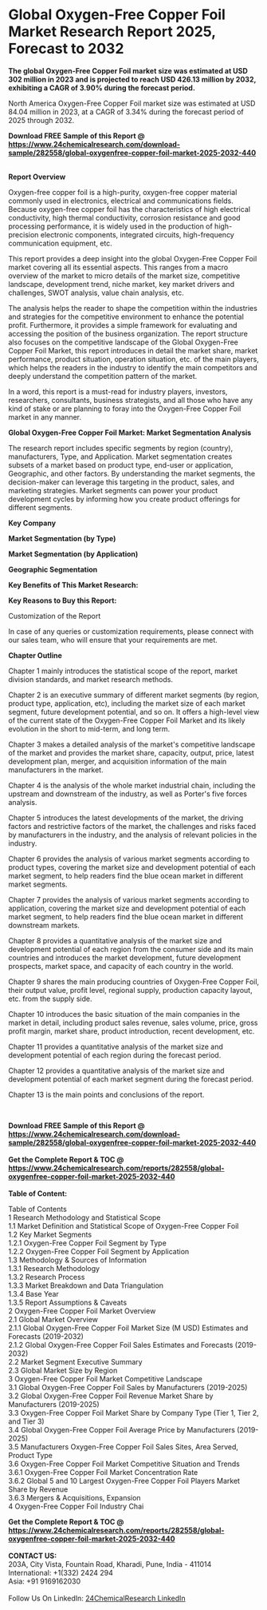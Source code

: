 <h1>Global Oxygen-Free Copper Foil Market Research Report 2025, Forecast to 2032</h1><p><strong>The global Oxygen-Free Copper Foil market size was estimated at USD 302 million in 2023 and is projected to reach USD 426.13 million by 2032, exhibiting a CAGR of 3.90% during the forecast period.</strong></p><p>
</p><p>
North America Oxygen-Free Copper Foil market size was estimated at USD 84.04 million in 2023, at a CAGR of 3.34% during the forecast period of 2025 through 2032.</p><div><b>Download FREE Sample of this Report @ 
            <a href="https://www.24chemicalresearch.com/download-sample/282558/global-oxygenfree-copper-foil-market-2025-2032-440">
            https://www.24chemicalresearch.com/download-sample/282558/global-oxygenfree-copper-foil-market-2025-2032-440</a></b></div><br><p>
</p><p><strong>Report Overview</strong></p><p>
</p><p>Oxygen-free copper foil is a high-purity, oxygen-free copper material commonly used in electronics, electrical and communications fields. Because oxygen-free copper foil has the characteristics of high electrical conductivity, high thermal conductivity, corrosion resistance and good processing performance, it is widely used in the production of high-precision electronic components, integrated circuits, high-frequency communication equipment, etc.</p><p>
</p><p>This report provides a deep insight into the global Oxygen-Free Copper Foil market covering all its essential aspects. This ranges from a macro overview of the market to micro details of the market size, competitive landscape, development trend, niche market, key market drivers and challenges, SWOT analysis, value chain analysis, etc.</p><p>
</p><p>
The analysis helps the reader to shape the competition within the industries and strategies for the competitive environment to enhance the potential profit. Furthermore, it provides a simple framework for evaluating and accessing the position of the business organization. The report structure also focuses on the competitive landscape of the Global Oxygen-Free Copper Foil Market, this report introduces in detail the market share, market performance, product situation, operation situation, etc. of the main players, which helps the readers in the industry to identify the main competitors and deeply understand the competition pattern of the market.</p><p>
In a word, this report is a must-read for industry players, investors, researchers, consultants, business strategists, and all those who have any kind of stake or are planning to foray into the Oxygen-Free Copper Foil market in any manner.</p><p>
<strong>Global Oxygen-Free Copper Foil Market: Market Segmentation Analysis</strong></p><p>
The research report includes specific segments by region (country), manufacturers, Type, and Application. Market segmentation creates subsets of a market based on product type, end-user or application, Geographic, and other factors. By understanding the market segments, the decision-maker can leverage this targeting in the product, sales, and marketing strategies. Market segments can power your product development cycles by informing how you create product offerings for different segments.</p><p>
<strong>Key Company</strong></p><p>
</p><p>
</p><p><strong>Market Segmentation (by Type)</strong></p><p>
</p><p>
</p><p><strong>Market Segmentation (by Application)</strong></p><p>
</p><p>
</p><p><strong>Geographic Segmentation</strong></p><p>
</p><p>
</p><p><strong>Key Benefits of This Market Research:</strong></p><p>
</p><p>
</p><p><strong>Key Reasons to Buy this Report:</strong></p><p>
</p><p>
</p><p>Customization of the Report</p><p>
In case of any queries or customization requirements, please connect with our sales team, who will ensure that your requirements are met.</p><p>
</p><p><strong>Chapter Outline</strong></p><p>
Chapter 1 mainly introduces the statistical scope of the report, market division standards, and market research methods.</p><p>
Chapter 2 is an executive summary of different market segments (by region, product type, application, etc), including the market size of each market segment, future development potential, and so on. It offers a high-level view of the current state of the Oxygen-Free Copper Foil Market and its likely evolution in the short to mid-term, and long term.</p><p>
Chapter 3 makes a detailed analysis of the market's competitive landscape of the market and provides the market share, capacity, output, price, latest development plan, merger, and acquisition information of the main manufacturers in the market.</p><p>
Chapter 4 is the analysis of the whole market industrial chain, including the upstream and downstream of the industry, as well as Porter's five forces analysis.</p><p>
Chapter 5 introduces the latest developments of the market, the driving factors and restrictive factors of the market, the challenges and risks faced by manufacturers in the industry, and the analysis of relevant policies in the industry.</p><p>
Chapter 6 provides the analysis of various market segments according to product types, covering the market size and development potential of each market segment, to help readers find the blue ocean market in different market segments.</p><p>
Chapter 7 provides the analysis of various market segments according to application, covering the market size and development potential of each market segment, to help readers find the blue ocean market in different downstream markets.</p><p>
Chapter 8 provides a quantitative analysis of the market size and development potential of each region from the consumer side and its main countries and introduces the market development, future development prospects, market space, and capacity of each country in the world.</p><p>
Chapter 9 shares the main producing countries of Oxygen-Free Copper Foil, their output value, profit level, regional supply, production capacity layout, etc. from the supply side.</p><p>
Chapter 10 introduces the basic situation of the main companies in the market in detail, including product sales revenue, sales volume, price, gross profit margin, market share, product introduction, recent development, etc.</p><p>
Chapter 11 provides a quantitative analysis of the market size and development potential of each region during the forecast period.</p><p>
Chapter 12 provides a quantitative analysis of the market size and development potential of each market segment during the forecast period.</p><p>
Chapter 13 is the main points and conclusions of the report.</p><p>
 </p><div><b>Download FREE Sample of this Report @ 
            <a href="https://www.24chemicalresearch.com/download-sample/282558/global-oxygenfree-copper-foil-market-2025-2032-440">
            https://www.24chemicalresearch.com/download-sample/282558/global-oxygenfree-copper-foil-market-2025-2032-440</a></b></div><br><div><b>Get the Complete Report & TOC @ 
            <a href="https://www.24chemicalresearch.com/reports/282558/global-oxygenfree-copper-foil-market-2025-2032-440">
            https://www.24chemicalresearch.com/reports/282558/global-oxygenfree-copper-foil-market-2025-2032-440</a></b></div><br>
            <b>Table of Content:</b><p>Table of Contents<br />
1 Research Methodology and Statistical Scope<br />
1.1 Market Definition and Statistical Scope of Oxygen-Free Copper Foil<br />
1.2 Key Market Segments<br />
1.2.1 Oxygen-Free Copper Foil Segment by Type<br />
1.2.2 Oxygen-Free Copper Foil Segment by Application<br />
1.3 Methodology & Sources of Information<br />
1.3.1 Research Methodology<br />
1.3.2 Research Process<br />
1.3.3 Market Breakdown and Data Triangulation<br />
1.3.4 Base Year<br />
1.3.5 Report Assumptions & Caveats<br />
2 Oxygen-Free Copper Foil Market Overview<br />
2.1 Global Market Overview<br />
2.1.1 Global Oxygen-Free Copper Foil Market Size (M USD) Estimates and Forecasts (2019-2032)<br />
2.1.2 Global Oxygen-Free Copper Foil Sales Estimates and Forecasts (2019-2032)<br />
2.2 Market Segment Executive Summary<br />
2.3 Global Market Size by Region<br />
3 Oxygen-Free Copper Foil Market Competitive Landscape<br />
3.1 Global Oxygen-Free Copper Foil Sales by Manufacturers (2019-2025)<br />
3.2 Global Oxygen-Free Copper Foil Revenue Market Share by Manufacturers (2019-2025)<br />
3.3 Oxygen-Free Copper Foil Market Share by Company Type (Tier 1, Tier 2, and Tier 3)<br />
3.4 Global Oxygen-Free Copper Foil Average Price by Manufacturers (2019-2025)<br />
3.5 Manufacturers Oxygen-Free Copper Foil Sales Sites, Area Served, Product Type<br />
3.6 Oxygen-Free Copper Foil Market Competitive Situation and Trends<br />
3.6.1 Oxygen-Free Copper Foil Market Concentration Rate<br />
3.6.2 Global 5 and 10 Largest Oxygen-Free Copper Foil Players Market Share by Revenue<br />
3.6.3 Mergers & Acquisitions, Expansion<br />
4 Oxygen-Free Copper Foil Industry Chai</p><div><b>Get the Complete Report & TOC @ 
            <a href="https://www.24chemicalresearch.com/reports/282558/global-oxygenfree-copper-foil-market-2025-2032-440">
            https://www.24chemicalresearch.com/reports/282558/global-oxygenfree-copper-foil-market-2025-2032-440</a></b></div><br><b>CONTACT US:</b><br>
            203A, City Vista, Fountain Road, Kharadi, Pune, India - 411014<br>
            International: +1(332) 2424 294<br>
            Asia: +91 9169162030 <br><br>
            Follow Us On LinkedIn: <a href="https://www.linkedin.com/company/24chemicalresearch/">24ChemicalResearch LinkedIn</a>